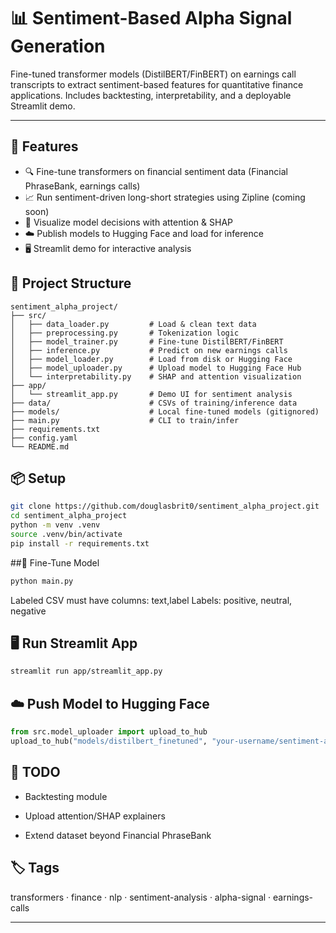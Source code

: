 # 📊 Sentiment-Based Alpha Signal Generation

Fine-tuned transformer models (DistilBERT/FinBERT) on earnings call transcripts to extract sentiment-based features for quantitative finance applications. Includes backtesting, interpretability, and a deployable Streamlit demo.

---

## 🚀 Features

- 🔍 Fine-tune transformers on financial sentiment data (Financial PhraseBank, earnings calls)
- 📈 Run sentiment-driven long-short strategies using Zipline (coming soon)
- 🧠 Visualize model decisions with attention & SHAP
- ☁️ Publish models to Hugging Face and load for inference
- 🖥️ Streamlit demo for interactive analysis



## 🧱 Project Structure

```text
sentiment_alpha_project/
├── src/
│   ├── data_loader.py         # Load & clean text data
│   ├── preprocessing.py       # Tokenization logic
│   ├── model_trainer.py       # Fine-tune DistilBERT/FinBERT
│   ├── inference.py           # Predict on new earnings calls
│   ├── model_loader.py        # Load from disk or Hugging Face
│   ├── model_uploader.py      # Upload model to Hugging Face Hub
│   └── interpretability.py    # SHAP and attention visualization
├── app/
│   └── streamlit_app.py       # Demo UI for sentiment analysis
├── data/                      # CSVs of training/inference data
├── models/                    # Local fine-tuned models (gitignored)
├── main.py                    # CLI to train/infer
├── requirements.txt
├── config.yaml
└── README.md
```



## 📦 Setup

```bash
git clone https://github.com/douglasbrit0/sentiment_alpha_project.git
cd sentiment_alpha_project
python -m venv .venv
source .venv/bin/activate
pip install -r requirements.txt
```



##🧪 Fine-Tune Model

```bash
python main.py
```

Labeled CSV must have columns: text,label
Labels: positive, neutral, negative



## 🖥️ Run Streamlit App

```bash
streamlit run app/streamlit_app.py
```



## ☁️ Push Model to Hugging Face

```python
from src.model_uploader import upload_to_hub
upload_to_hub("models/distilbert_finetuned", "your-username/sentiment-alpha-model", "your_hf_token")
```



## 🧠 TODO
 - Backtesting module

 - Upload attention/SHAP explainers

 - Extend dataset beyond Financial PhraseBank




## 🏷️ Tags
transformers · finance · nlp · sentiment-analysis · alpha-signal · earnings-calls

---
